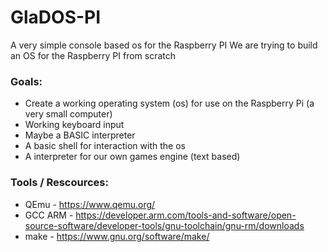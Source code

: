 # GlaDOS-PI
A very simple console based os for the Raspberry PI
We are trying to build an OS for the Raspberry PI from scratch

### Goals:
* Create a working operating system (os) for use on the Raspberry Pi (a very small computer)
* Working keyboard input
* Maybe a BASIC interpreter
* A basic shell for interaction with the os
* A interpreter for our own games engine (text based)

### Tools / Rescources: 
* QEmu - https://www.qemu.org/
* GCC ARM - https://developer.arm.com/tools-and-software/open-source-software/developer-tools/gnu-toolchain/gnu-rm/downloads
* make - https://www.gnu.org/software/make/
 

